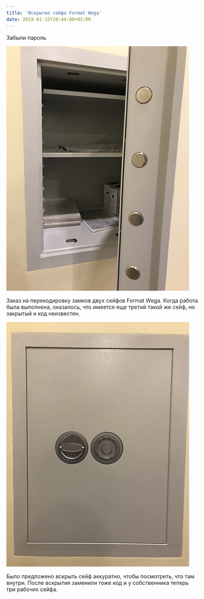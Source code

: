 ```yaml
---
title: 'Вскрытие сейфа Format Wega'
date: 2019-01-15T20:44:00+03:00
---
```


Забыли пароль

![](x4Drjgqm3aM.jpg)

Заказ на перекодировку замков двух сейфов Format Wega. Когда работа была выполнена, оказалось, что имеется еще третий такой же сейф, но закрытый и код неизвестен. 

![](PhwKcqg4DIw.jpg)

Было предложено вскрыть сейф аккуратно, чтобы посмотреть, что там внутри. После вскрытия заменили тоже код и у собственника теперь три рабочих сейфа.